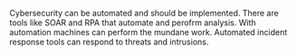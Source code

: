 Cybersecurity can be automated and should be implemented. There are tools like SOAR and RPA that automate and perofrm analysis. With automation machines can perform the mundane work. Automated incident response tools can respond to threats and intrusions. 
